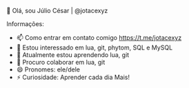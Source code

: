 👋 Olá, sou Júlio César | @jotacexyz

Informações:

- 📫 Como entrar em contato comigo https://t.me/jotacexyz
- 👀 Estou interessado em lua, git, phytom, SQL e MySQL
- 🌱 Atualmente estou aprendendo lua, git
- 💞️ Procuro colaborar em lua, git
- 😄 Pronomes: ele/dele
- ⚡ Curiosidade: Aprender cada dia Mais!

<!---
jotacexyz/jotacexyz é um repositório ✨ especial ✨ porque seu `README.md` (este arquivo) aparece em seu perfil do GitHub.
Você pode clicar no link Visualizar para ver suas alterações.
--->
